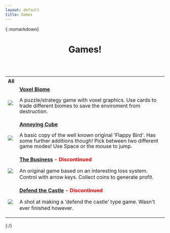 ```yaml
---
layout: default
title: Games
---
```


{::nomarkdown}

<center><h1>Games!</h1></center>

<br>
<br>

<table>
    <tr>
        <th style="width:20px"><b id="GamesTitle">All</b></th>
        <th></th>
    </tr>
    <tr class="all official">
        <td><a href="./games/voxel-biome/index.html"><img src="/blog/assets/PageImages/VoxelBiomeThingy.jpg"></a></td>
        <td><a href="./games/voxel-biome/index.html"><b>Voxel Biome</b></a><br> <p style="line-height:1.1;">A puzzle/strategy game with voxel graphics. Use cards to trade different biomes to save the enviroment from destruction.</p></td>
    </tr>
    <tr class="all unofficial">
        <td><a href="./games/flying-cube/index.html"><img src="/blog/assets/PageImages/ThumbnailAnnoyingCubeNotScaled.jpg"></a></td>
        <td><a href="./games/flying-cube/index.html"><b>Annoying Cube</b></a> <br> <p style="line-height:1.1;">A basic copy of the well known original 'Flappy Bird'. Has some further additions though! Pick between two different game modes! Use Space or the mouse to jump. </p></td>
    </tr>
    <tr class="all unofficial">
        <td><a href="./games/the-business-dev/index.html"><img src="/blog/assets/PageImages/BusinessNotScaled.jpg"></a></td>
        <td><a href="./games/the-business-dev/index.html"><b>The Business</b></a> <b style="color:red;">- Discontinued</b> <br> <p>An original game based on an interesting loss system. Control with arrow keys. Collect coins to generate profit. </p></td>
    </tr>
    <tr class="all unofficial">
        <td><a href="./games/defend-the-castle/index.html"><img src="/blog/assets/PageImages/SideScrollerThingyThing.jpg"></a></td>
        <td><a href="./games/defend-the-castle/index.html"><b>Defend the Castle</b></a> <b style="color:red;">- Discontinued</b> <br> <p>A shot at making a 'defend the castle' type game. Wasn't ever finished however.</p></td>
    </tr>
</table>

<script>

var x, i, j, selElmnt, a, b, c;
/*look for any elements with the class "custom-select":*/
x = document.getElementsByClassName("custom-select");
for (i = 0; i < x.length; i++) {
  selElmnt = x[i].getElementsByTagName("select")[0];
  /*for each element, create a new DIV that will act as the selected item:*/
  a = document.createElement("DIV");
  a.setAttribute("class", "select-selected");
  a.innerHTML = selElmnt.options[selElmnt.selectedIndex].innerHTML;
  x[i].appendChild(a);
  /*for each element, create a new DIV that will contain the option list:*/
  b = document.createElement("DIV");
  b.setAttribute("class", "select-items select-hide");
  for (j = 0; j < selElmnt.length; j++) {
    /*for each option in the original select element,
    create a new DIV that will act as an option item:*/
    c = document.createElement("DIV");
    c.innerHTML = selElmnt.options[j].innerHTML;
    c.addEventListener("click", function(e) {
        /*when an item is clicked, update the original select box,
        and the selected item:*/
        var y, i, k, s, h;
        s = this.parentNode.parentNode.getElementsByTagName("select")[0];
        h = this.parentNode.previousSibling;
        for (i = 0; i < s.length; i++) {
          if (s.options[i].innerHTML == this.innerHTML) {
            s.selectedIndex = i;
            h.innerHTML = this.innerHTML;
            y = this.parentNode.getElementsByClassName("same-as-selected");
            for (k = 0; k < y.length; k++) {
              y[k].removeAttribute("class");
            }
            this.setAttribute("class", "same-as-selected");
            break;
          }
        }
        h.click();
    });
    b.appendChild(c);
  }
  x[i].appendChild(b);
  a.addEventListener("click", function(e) {
      /*when the select box is clicked, close any other select boxes,
      and open/close the current select box:*/
      e.stopPropagation();
      closeAllSelect(this);
      this.nextSibling.classList.toggle("select-hide");
      this.classList.toggle("select-arrow-active");
    });
}
function closeAllSelect(elmnt) {
  /*a function that will close all select boxes in the document,
  except the current select box:*/
  var x, y, i, arrNo = [];
  x = document.getElementsByClassName("select-items");
  y = document.getElementsByClassName("select-selected");
  for (i = 0; i < y.length; i++) {
    if (elmnt == y[i]) {
      arrNo.push(i)
    } else {
      y[i].classList.remove("select-arrow-active");
    }
  }
  for (i = 0; i < x.length; i++) {
    if (arrNo.indexOf(i)) {
      x[i].classList.add("select-hide");
    }
  }
}
/*if the user clicks anywhere outside the select box,
then close all select boxes:*/
document.addEventListener("click", closeAllSelect);
</script>

<script>
var e = document.getElementById('gamesPicked');
var gamePicked = e.options[e.selectedIndex].value;

console.log(gamePicked);

if(gamePicked == 0){
    document.getElementById('GamesTitle').innerHTML = "All";
    console.log("Hi!!");
}else if(gamePicked == 1){
      document.getElementById('GamesTitle').innerHTML = "Official";
      console.log("Hi!!");
}else{
    document.getElementById('GamesTitle').innerHTML = "Unofficial";
    console.log("Hi!!");
}

document.addEventListener("click", function(){
   e = document.getElementById('gamesPicked');
   gamePicked = e.options[e.selectedIndex].value;
   var x = document.getElementsByClassName("all");
   if(gamePicked == 0){
       document.getElementById('GamesTitle').innerHTML = "All";
       console.log("Hi!!");
       x = document.getElementsByClassName("all");
   }else if(gamePicked == 1){
         document.getElementById('GamesTitle').innerHTML = "Official";
         console.log("Hi!!");
         x = document.getElementsByClassName("official");
   }else{
       document.getElementById('GamesTitle').innerHTML = "Unofficial";
       console.log("Hi!!");
       x = document.getElementsByClassName("unofficial");
   }
   
   y = document.getElementsByClassName("all");
   
   for(var i = 0; i < y.length; i++){
       y[i].setAttribute('hidden', true);
   }
   
   for(var j = 0; j < x.length; j++){
       x[j].removeAttribute('hidden');
   }
   
});

</script>


{:/}